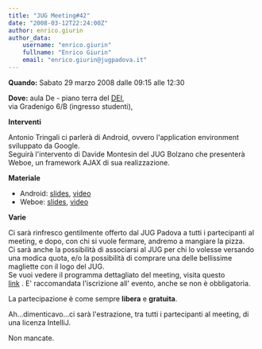 ```yaml
---
title: "JUG Meeting#42"
date: "2008-03-12T22:24:00Z"
author: enrico.giurin
author_data:
    username: "enrico.giurin"
    fullname: "Enrico Giurin"
    email: "enrico.giurin@jugpadova.it"
---
```


**Quando:** Sabato 29 marzo 2008 dalle 09:15 alle 12:30

**Dove:** aula De - piano terra del [DEI](http://www.dei.unipd.it),\
via Gradenigo 6/B (ingresso studenti),

**Interventi**

Antonio Tringali ci parlerà di Android, ovvero l'application environment
sviluppato da Google.\
Seguirà l'intervento di Davide Montesin del JUG Bolzano che presenterà
Weboe, un framework AJAX di sua realizzazione.

**Materiale**

-   Android:
    [slides](http://www.jugpadova.it/files/JUGPD42_Tringali_Android.pdf),
    [video](http://www.archive.org/details/JUGPD42_Android_Tringali)
-   Weboe: [slides](http://weboeajax.sf.net/why/presentation.html),
    [video](http://www.archive.org/details/JUGPD42_Weboe_Montesin)

**Varie**

Ci sarà rinfresco gentilmente offerto dal JUG Padova a tutti i
partecipanti al meeting, e dopo, con chi si vuole fermare, andremo a
mangiare la pizza.\
Ci sarà anche la possibilità di associarsi al JUG per chi lo volesse
versando una modica quota, e/o la possibilità di comprare una delle
bellissime magliette con il logo del JUG.\
Se vuoi vedere il programma dettagliato del meeting, visita questo\
<a href="http://www.jugevents.org/jugevents/event/show.html?id=1328">link</a>
. E' raccomandata l'iscrizione all' evento, anche se non è obbligatoria.

La partecipazione è come sempre **libera** e **gratuita**.

Ah...dimenticavo...ci sarà l'estrazione, tra tutti i partecipanti al
meeting, di una licenza IntelliJ.

Non mancate.
